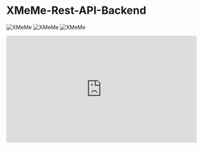 # XMeMe-Rest-API-Backend

![XMeMe](https://github.com/gyaneshanand/XMeMe-Rest-API-Backend/blob/main/XMeMe.png)
![XMeMe](https://github.com/gyaneshanand/XMeMe-Rest-API-Backend/blob/main/XMeMe_intro.png)
![XMeMe](https://github.com/gyaneshanand/XMeMe-Rest-API-Backend/blob/main/XMeMe_TechStack.png)

<div style="position: relative; padding-bottom: 56.25%; height: 0;"><iframe src="https://www.loom.com/embed/aca53cdd319d4a35b4e61e5a22e8de97" frameborder="0" webkitallowfullscreen mozallowfullscreen allowfullscreen style="position: absolute; top: 0; left: 0; width: 100%; height: 100%;"></iframe></div>

